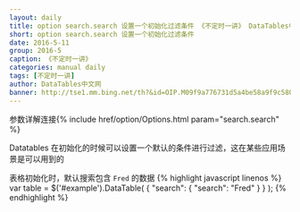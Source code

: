 ```yaml
---
layout: daily
title: option search.search 设置一个初始化过滤条件 《不定时一讲》 DataTables中文网
short: option search.search 设置一个初始化过滤条件
date: 2016-5-11
group: 2016-5
caption: 《不定时一讲》
categories: manual daily
tags: [不定时一讲]
author: DataTables中文网
banner: http://tse1.mm.bing.net/th?&id=OIP.M09f9a776731d5a4be58a9f9c5800be8co0&w=300&h=225&c=0&pid=1.9&rs=0&p=0
---
```

参数详解连接{% include href/option/Options.html param="search.search" %}

Datatables 在初始化的时候可以设置一个默认的条件进行过滤，这在某些应用场景是可以用到的
<!--more-->

表格初始化时，默认搜索包含 `Fred` 的数据
{% highlight javascript linenos %}
    var table = $('#example').DataTable( {
      "search": {
        "search": "Fred"
      }
    } );
{% endhighlight %}

